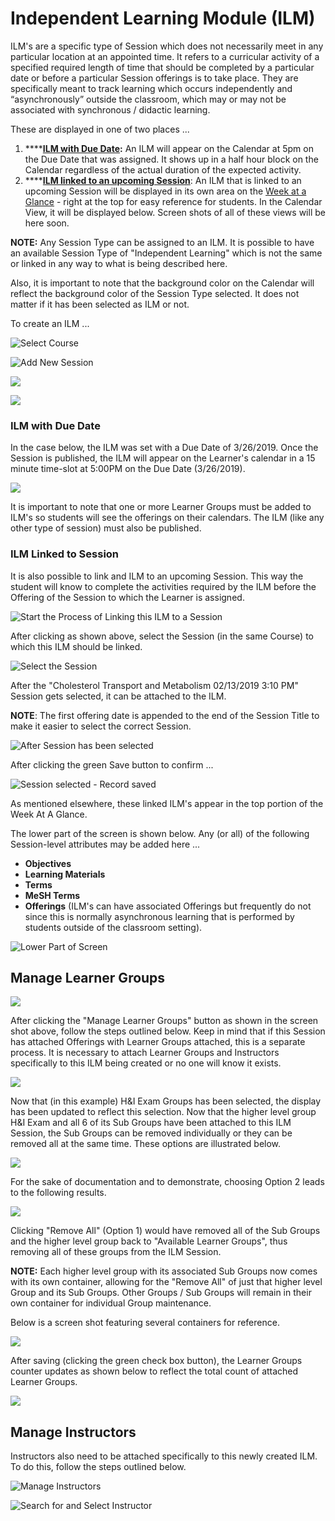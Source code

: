 # Independent Learning Module \(ILM\)

ILM's are a specific type of Session which does not necessarily meet in any particular location at an appointed time. It refers to a curricular activity of a specified required length of time that should be completed by a particular date or before a particular Session offerings is to take place. They are specifically meant to track learning which occurs independently and “asynchronously” outside the classroom, which may or may not be associated with synchronous / didactic learning. 

These are displayed in one of two places ...

1. \*\*\*\*[**ILM with Due Date**](https://iliosproject.gitbook.io/ilios-user-guide/courses-and-sessions/sessions/independent-learning-module-ilm#ilm-with-due-date)**:** An ILM will appear on the Calendar at 5pm on the Due Date that was assigned. It shows up in a half hour block on the Calendar regardless of the actual duration of the expected activity.
2. \*\*\*\*[**ILM linked to an upcoming Session**](https://iliosproject.gitbook.io/ilios-user-guide/courses-and-sessions/sessions/independent-learning-module-ilm#ilm-linked-to-session): An ILM that is linked to an upcoming Session will be displayed in its own area on the [Week at a Glance](https://iliosproject.gitbook.io/ilios-user-guide/dashboard/week-at-a-glance) - right at the top for easy reference for students. In the Calendar View, it will be displayed below. Screen shots of all of these views will be here soon.

**NOTE:** Any Session Type can be assigned to an ILM. It is possible to have an available Session Type of "Independent Learning" which is not the same or linked in any way to what is being described here.

Also, it is important to note that the background color on the Calendar will reflect the background color of the Session Type selected. It does not matter if it has been selected as ILM or not.

To create an ILM ...

![Select Course](../../.gitbook/assets/rw_ilm1.png)

![Add New Session](../../.gitbook/assets/rw_ilm2.png)

![](../../.gitbook/assets/rw_ilm3.png)

![](../../.gitbook/assets/rw_ilm4.png)

### ILM with Due Date

In the case below, the ILM was set with a Due Date of 3/26/2019. Once the Session is published, the ILM will appear on the Learner's calendar in a 15 minute time-slot at 5:00PM on the Due Date \(3/26/2019\).

![](../../.gitbook/assets/rw_ilm5.png)

It is important to note that one or more Learner Groups must be added to ILM's so students will see the offerings on their calendars. The ILM \(like any other type of session\) must also be published.

### ILM Linked to Session

It is also possible to link and ILM to an upcoming Session. This way the student will know to complete the activities required by the ILM before the Offering of the Session to which the Learner is assigned.

![Start the Process of Linking this ILM to a Session](../../.gitbook/assets/image%20%281%29.png)

After clicking as shown above, select the Session \(in the same Course\) to which this ILM should be linked.

![Select the Session](../../.gitbook/assets/image%20%283%29.png)

After the "Cholesterol Transport and Metabolism 02/13/2019 3:10 PM" Session gets selected, it can be attached to the ILM. 

**NOTE**: The first offering date is appended to the end of the Session Title to make it easier to select the correct Session.

![After Session has been selected](../../.gitbook/assets/image%20%284%29.png)

After clicking the green Save button to confirm ...

![Session selected - Record saved](../../.gitbook/assets/image%20%287%29.png)

As mentioned elsewhere, these linked ILM's appear in the top portion of the Week At A Glance.

The lower part of the screen is shown below. Any \(or all\) of the following Session-level attributes may be added here ...

* **Objectives** 
* **Learning Materials**
* **Terms**
* **MeSH Terms**
* **Offerings** \(ILM's can have associated Offerings but frequently do not since this is normally asynchronous learning that is performed by students outside of the classroom setting\).

![Lower Part of Screen](../../.gitbook/assets/rw_ilm6.png)

## Manage Learner Groups

![](../../.gitbook/assets/rw_ilm5.png)

After clicking the "Manage Learner Groups" button as shown in the screen shot above, follow the steps outlined below. Keep in mind that if this Session has attached Offerings with Learner Groups attached, this is a separate process. It is necessary to attach Learner Groups and Instructors specifically to this ILM being created or no one will know it exists.

![](../../.gitbook/assets/rw_ilm7.png)

Now that \(in this example\) H&I Exam Groups has been selected, the display has been updated to reflect this selection. Now that the higher level group H&I Exam and all 6 of its Sub Groups have been attached to this ILM Session, the Sub Groups can be removed individually or they can be removed all at the same time. These options are illustrated below.

![](../../.gitbook/assets/rw_ilm8.png)

For the sake of documentation and to demonstrate, choosing Option 2 leads to the following results.

![](../../.gitbook/assets/rw_ilm9.png)

Clicking "Remove All" \(Option 1\) would have removed all of the Sub Groups and the higher level group back to "Available Learner Groups", thus removing all of these groups from the ILM Session.

**NOTE:** Each higher level group with its associated Sub Groups now comes with its own container, allowing for the "Remove All" of just that higher level Group and its Sub Groups. Other Groups / Sub Groups will remain in their own container for individual Group maintenance.

Below is a screen shot featuring several containers for reference.

![](../../.gitbook/assets/rw_ilm10.png)

After saving \(clicking the green check box button\), the Learner Groups counter updates as shown below to reflect the total count of attached Learner Groups.

![](../../.gitbook/assets/rw_ilm11.png)

## Manage Instructors

Instructors also need to be attached specifically to this newly created ILM. To do this, follow the steps outlined below.

![Manage Instructors](../../.gitbook/assets/rw_ilm12.png)

![Search for and Select Instructor](../../.gitbook/assets/rw_ilm13.png)



